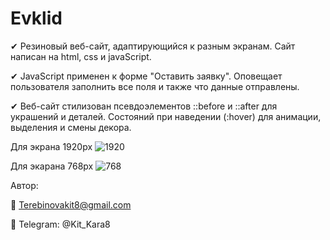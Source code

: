 # Evklid

&#10004; Резиновый веб-сайт, адаптирующийся к разным экранам. Сайт написан на html, css и javaScript.

&#10004; JavaScript применен к форме "Оставить заявку". Оповещает пользователя заполнить все поля и также что данные отправлены. 

&#10004; Веб-сайт стилизован псевдоэлементов ::before и ::after для украшений и деталей. 
Состояний при наведении (:hover) для анимации, выделения и смены декора.

Для экрана 1920px ![1920](https://github.com/user-attachments/assets/b5696781-c480-4adc-863e-7c7f3c5b9041)

Для экарана 768px ![768](https://github.com/user-attachments/assets/651a2647-729c-4af8-8bae-ee5bc68c353a)

Автор:

&#128232; Terebinovakit8@gmail.com

&#128241; Telegram: @Kit_Kara8
